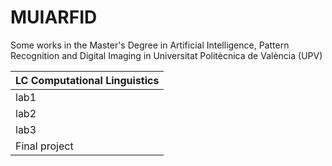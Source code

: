# MUIARFID
Some works in the Master's Degree in Artificial Intelligence, Pattern Recognition and Digital Imaging in Universitat Politècnica de València (UPV)

| LC Computational Linguistics | 
| ------------- | 
| lab1  | 
| lab2  | 
| lab3  | 
| Final project  | 
